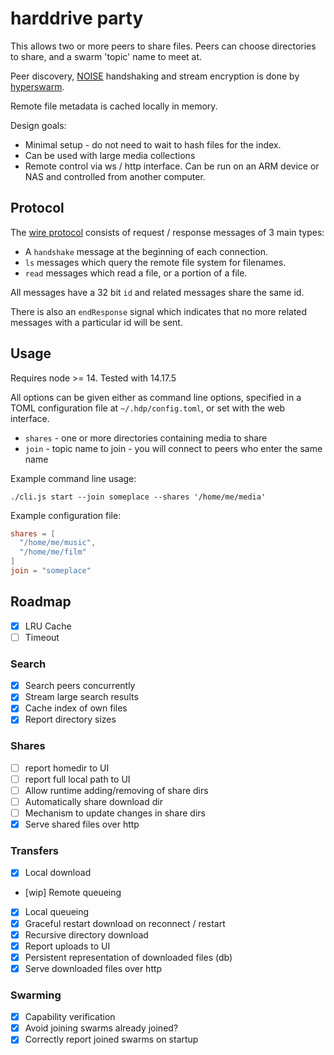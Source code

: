 # harddrive party

This allows two or more peers to share files. Peers can choose directories to share, and a swarm 'topic' name to meet at. 

Peer discovery, [NOISE](https://noiseprotocol.org/) handshaking and stream encryption is done by [hyperswarm](https://github.com/hyperswarm/hyperswarm).

Remote file metadata is cached locally in memory.

Design goals:
- Minimal setup - do not need to wait to hash files for the index.
- Can be used with large media collections
- Remote control via ws / http interface. Can be run on an ARM device or NAS and controlled from another computer.

## Protocol

The [wire protocol](./lib/schema.proto) consists of request / response messages of 3 main types:

- A `handshake` message at the beginning of each connection.
- `ls` messages which query the remote file system for filenames.
- `read` messages which read a file, or a portion of a file.

All messages have a 32 bit `id` and related messages share the same id.

There is also an `endResponse` signal which indicates that no more related messages with a particular id will be sent.

## Usage

Requires node >= 14. Tested with 14.17.5

All options can be given either as command line options, specified in a TOML configuration file at `~/.hdp/config.toml`, or set with the web interface.

- `shares` - one or more directories containing media to share 
- `join` - topic name to join - you will connect to peers who enter the same name

Example command line usage:

`./cli.js start --join someplace --shares '/home/me/media'`

Example configuration file:

```toml
shares = [
  "/home/me/music",
  "/home/me/film"
]
join = "someplace"
```

## Roadmap

- [x] LRU Cache
- [ ] Timeout

### Search
- [x] Search peers concurrently
- [x] Stream large search results
- [x] Cache index of own files
- [x] Report directory sizes

### Shares
- [ ] report homedir to UI 
- [ ] report full local path to UI
- [ ] Allow runtime adding/removing of share dirs
- [ ] Automatically share download dir
- [ ] Mechanism to update changes in share dirs
- [x] Serve shared files over http

### Transfers
- [x] Local download
- [wip] Remote queueing
- [x] Local queueing
- [x] Graceful restart download on reconnect / restart
- [x] Recursive directory download
- [x] Report uploads to UI
- [x] Persistent representation of downloaded files (db)
- [x] Serve downloaded files over http

### Swarming
- [x] Capability verification 
- [x] Avoid joining swarms already joined?
- [x] Correctly report joined swarms on startup
